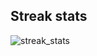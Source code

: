 ## Streak stats
![streak_stats](https://github-readme-streak-stats.herokuapp.com/?user=Gizmo-Verindipencil&theme=graywhite&date_format=%5BY.%5Dn.j&hide_border=true)